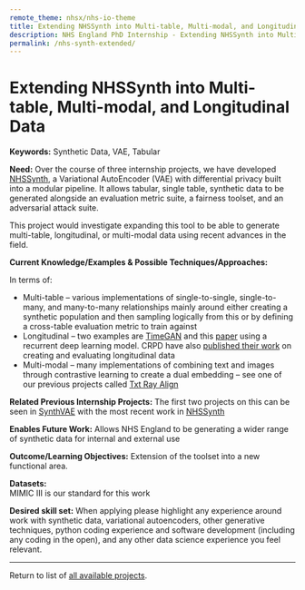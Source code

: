 ```yaml
---
remote_theme: nhsx/nhs-io-theme
title: Extending NHSSynth into Multi-table, Multi-modal, and Longitudinal Data
description: NHS England PhD Internship - Extending NHSSynth into Multi-table, Multi-modal, and Longitudinal Data
permalink: /nhs-synth-extended/
---
```


# Extending NHSSynth into Multi-table, Multi-modal, and Longitudinal Data

**Keywords:** Synthetic Data, VAE, Tabular 

**Need:**  Over the course of three internship projects, we have developed [NHSSynth](https://github.com/nhsx/NHSSynth), a Variational AutoEncoder (VAE) with differential privacy built into a modular pipeline.  It allows tabular, single table, synthetic data to be generated alongside an evaluation metric suite, a fairness toolset, and an adversarial attack suite. 

This project would investigate expanding this tool to be able to generate multi-table, longitudinal, or multi-modal data using recent advances in the field.

**Current Knowledge/Examples & Possible Techniques/Approaches:** 

In terms of: 
- Multi-table – various implementations of single-to-single, single-to-many, and many-to-many relationships mainly around either creating a synthetic population and then sampling logically from this or by defining a cross-table evaluation metric to train against
- Longitudinal – two examples are [TimeGAN](https://proceedings.neurips.cc/paper_files/paper/2019/file/c9efe5f26cd17ba6216bbe2a7d26d490-Paper.pdf) and this [paper](https://bmcmedresmethodol.biomedcentral.com/articles/10.1186/s12874-023-01869-w) using a recurrent deep learning model.  CRPD have also [published their work](https://cprd.com/sites/default/files/2022-04/Wang%20et%20al%20preprint.pdf) on creating and evaluating longitudinal data 
- Multi-modal – many implementations of combining text and images through contrastive learning to create a dual embedding – see one of our previous projects called [Txt Ray Align](https://github.com/nhsx/txt-ray-align/)

**Related Previous Internship Projects:** 
The first two projects on this can be seen in [SynthVAE](https://github.com/nhsx/SynthVAE/tree/main/reports) with the most recent work in [NHSSynth](https://github.com/nhsx/NHSSynth) 

**Enables Future Work:** 
Allows NHS England to be generating a wider range of synthetic data for internal and external use 

**Outcome/Learning Objectives:** 
Extension of the toolset into a new functional area.  

**Datasets:**  
MIMIC III is our standard for this work 

**Desired skill set:** 
When applying please highlight any experience around work with synthetic data, variational autoencoders, other generative techniques, python coding experience and software development (including any coding in the open), and any other data science experience you feel relevant.

---
Return to list of [all available projects](https://nhsx.github.io/nhsx-internship-projects/).

